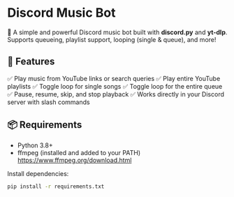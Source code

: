 # Discord Music Bot

🎵 A simple and powerful Discord music bot built with **discord.py** and **yt-dlp**.
Supports queueing, playlist support, looping (single & queue), and more!

## 🚀 Features
✅ Play music from YouTube links or search queries
✅ Play entire YouTube playlists
✅ Toggle loop for single songs
✅ Toggle loop for the entire queue
✅ Pause, resume, skip, and stop playback
✅ Works directly in your Discord server with slash commands

## 📦 Requirements
- Python 3.8+
- ffmpeg (installed and added to your PATH) https://www.ffmpeg.org/download.html

Install dependencies:
```bash
pip install -r requirements.txt

